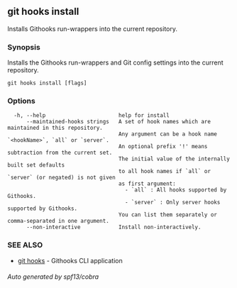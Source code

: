 ## git hooks install

Installs Githooks run-wrappers into the current repository.

### Synopsis

Installs the Githooks run-wrappers and Git config settings into the current
repository.

```
git hooks install [flags]
```

### Options

```
  -h, --help                       help for install
      --maintained-hooks strings   A set of hook names which are maintained in this repository.
                                   Any argument can be a hook name `<hookName>`, `all` or `server`.
                                   An optional prefix '!' means subtraction from the current set.
                                   The initial value of the internally built set defaults
                                   to all hook names if `all` or `server` (or negated) is not given
                                   as first argument:
                                     - `all` : All hooks supported by Githooks.
                                     - `server` : Only server hooks supported by Githooks.
                                   You can list them separately or comma-separated in one argument.
      --non-interactive            Install non-interactively.
```

### SEE ALSO

- [git hooks](git_hooks.md) - Githooks CLI application

###### Auto generated by spf13/cobra
